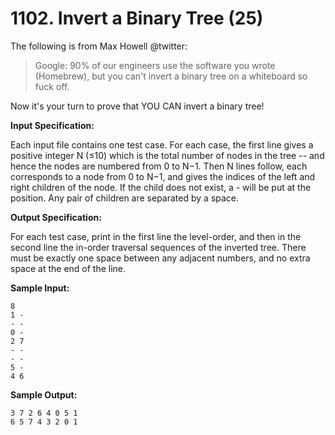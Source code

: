# 1102. Invert a Binary Tree (25)

The following is from Max Howell @twitter:

> Google: 90% of our engineers use the software you wrote (Homebrew), but you can't invert a binary tree on a whiteboard so fuck off.

Now it's your turn to prove that YOU CAN invert a binary tree!

**Input Specification:**

Each input file contains one test case. For each case, the first line gives a positive integer N (≤10) which is the total number of nodes in the tree -- and hence the nodes are numbered from 0 to N−1. Then N lines follow, each corresponds to a node from 0 to N−1, and gives the indices of the left and right children of the node. If the child does not exist, a - will be put at the position. Any pair of children are separated by a space.

**Output Specification:**

For each test case, print in the first line the level-order, and then in the second line the in-order traversal sequences of the inverted tree. There must be exactly one space between any adjacent numbers, and no extra space at the end of the line.

**Sample Input:**

```
8
1 -
- -
0 -
2 7
- -
- -
5 -
4 6
```

**Sample Output:**

```
3 7 2 6 4 0 5 1
6 5 7 4 3 2 0 1
```